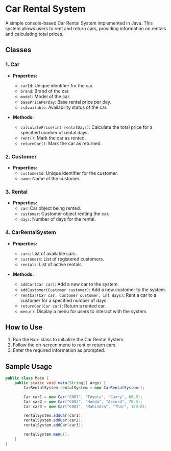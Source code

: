 # Car Rental System

A simple console-based Car Rental System implemented in Java. This system allows users to rent and return cars, providing information on rentals and calculating total prices.

## Classes

### 1. Car
- **Properties:**
  - `carId`: Unique identifier for the car.
  - `brand`: Brand of the car.
  - `model`: Model of the car.
  - `basePricePerDay`: Base rental price per day.
  - `isAvailable`: Availability status of the car.

- **Methods:**
  - `calculatePrice(int rentalDays)`: Calculate the total price for a specified number of rental days.
  - `rent()`: Mark the car as rented.
  - `returnCar()`: Mark the car as returned.

### 2. Customer
- **Properties:**
  - `customerId`: Unique identifier for the customer.
  - `name`: Name of the customer.

### 3. Rental
- **Properties:**
  - `car`: Car object being rented.
  - `customer`: Customer object renting the car.
  - `days`: Number of days for the rental.

### 4. CarRentalSystem
- **Properties:**
  - `cars`: List of available cars.
  - `customers`: List of registered customers.
  - `rentals`: List of active rentals.

- **Methods:**
  - `addCar(Car car)`: Add a new car to the system.
  - `addCustomer(Customer customer)`: Add a new customer to the system.
  - `rentCar(Car car, Customer customer, int days)`: Rent a car to a customer for a specified number of days.
  - `returnCar(Car car)`: Return a rented car.
  - `menu()`: Display a menu for users to interact with the system.

## How to Use
1. Run the `Main` class to initialize the Car Rental System.
2. Follow the on-screen menu to rent or return cars.
3. Enter the required information as prompted.

## Sample Usage
```java
public class Main {
    public static void main(String[] args) {
        CarRentalSystem rentalSystem = new CarRentalSystem();

        Car car1 = new Car("C001", "Toyota", "Camry", 60.0);
        Car car2 = new Car("C002", "Honda", "Accord", 70.0);
        Car car3 = new Car("C003", "Mahindra", "Thar", 150.0);

        rentalSystem.addCar(car1);
        rentalSystem.addCar(car2);
        rentalSystem.addCar(car3);

        rentalSystem.menu();
    }
}

